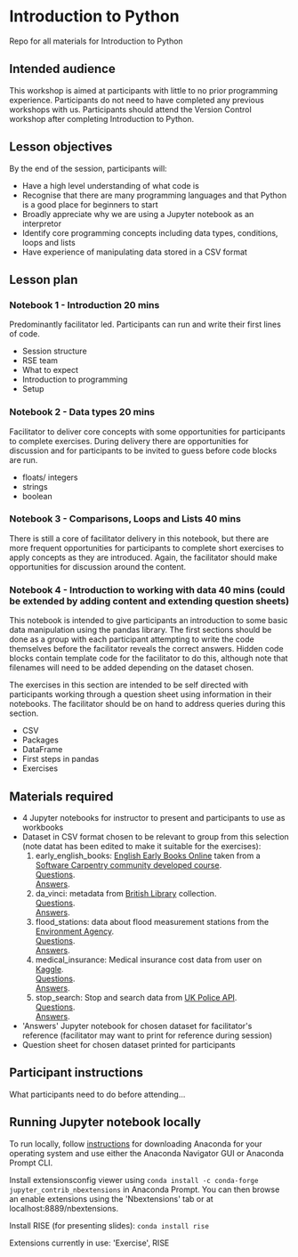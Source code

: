 # Introduction to Python
Repo for all materials for Introduction to Python

## Intended audience
This workshop is aimed at participants with little to no prior programming experience. Participants do not need to have completed any previous workshops with us. Participants should attend the Version Control workshop after completing Introduction to Python.

## Lesson objectives
By the end of the session, participants will:
- Have a high level understanding of what code is
- Recognise that there are many programming languages and that Python is a good place for beginners to start
- Broadly appreciate why we are using a Jupyter notebook as an interpretor
- Identify core programming concepts including data types, conditions, loops and lists
- Have experience of manipulating data stored in a CSV format

## Lesson plan
### Notebook 1 - Introduction 20 mins
Predominantly facilitator led. Participants can run and write their first lines of code.
* Session structure
* RSE team
* What to expect
* Introduction to programming
* Setup

### Notebook 2 - Data types 20 mins
Facilitator to deliver core concepts with some opportunities for participants to complete exercises. During delivery there are opportunities for discussion and for participants to be invited to guess before code blocks are run.
* floats/ integers
* strings
* boolean

### Notebook 3 - Comparisons, Loops and Lists 40 mins
There is still a core of facilitator delivery in this notebook, but there are more frequent opportunities for participants to complete short exercises to apply concepts as they are introduced. Again, the facilitator should make opportunities for discussion around the content.

### Notebook 4 - Introduction to working with data 40 mins (could be extended by adding content and extending question sheets)
This notebook is intended to give participants an introduction to some basic data manipulation using the pandas library. The first sections should be done as a group with each participant attempting to write the code themselves before the facilitator reveals the correct answers. Hidden code blocks contain template code for the facilitator to do this, although note that filenames will need to be added depending on the dataset chosen.

The exercises in this section are intended to be self directed with participants working through a question sheet using information in their notebooks. The facilitator should be on hand to address queries during this section.
* CSV
* Packages
* DataFrame
* First steps in pandas
* Exercises

## Materials required
* 4 Jupyter notebooks for instructor to present and participants to use as workbooks
* Dataset in CSV format chosen to be relevant to group from this selection (note datat has been edited to make it suitable for the exercises):
  1. early_english_books: [English Early Books Online](https://eebo.chadwyck.com/home) taken from a [Software Carpentry community developed course](https://carpentries-incubator.github.io/python-humanities-lesson/).  
  [Questions](./question_sheets/early_english_books_questions.md).   
  [Answers](./facilitator_docs/Answers_early_english_books.ipynb).  
  2. da_vinci: metadata from [British Library](https://www.bl.uk/collection-metadata/downloads) collection.  
  [Questions](./question_sheets/da_vinci_questions.md).   
  [Answers](./facilitator_docs/Answers_da_vinci.ipynb).  
  3. flood_stations: data about flood measurement stations from the [Environment Agency](https://environment.data.gov.uk/flood-monitoring/doc/reference#stations).   
  [Questions](./question_sheets/flood_stations.md).   
  [Answers](./facilitator_docs/Answers_flood_stations.ipynb).  
  4. medical_insurance: Medical insurance cost data from user on [Kaggle](https://www.kaggle.com/mirichoi0218/insurance).  
    [Questions](./question_sheets/medical_insurance_questions.md).   
  [Answers](./facilitator_docs/Answers_medical_insurance.ipynb).  
  5. stop_search: Stop and search data from [UK Police API](https://data.police.uk/docs/).  
    [Questions](./question_sheets/stop_search_questions.md).   
  [Answers](./facilitator_docs/Answers_stop_search.ipynb).  
* 'Answers' Jupyter notebook for chosen dataset for facilitator's reference (facilitator may want to print for reference during session)
* Question sheet for chosen dataset printed for participants


## Participant instructions
What participants need to do before attending...

## Running Jupyter notebook locally
To run locally, follow [instructions](https://docs.anaconda.com/anaconda/install/) for downloading Anaconda for your operating system and use either the Anaconda Navigator GUI or Anaconda Prompt CLI.

Install extensionsconfig viewer using `conda install -c conda-forge jupyter_contrib_nbextensions` in Anaconda Prompt. You can then browse an enable extensions using the 'Nbextensions' tab or at localhost:8889/nbextensions.

Install RISE (for presenting slides): `conda install rise`

Extensions currently in use: 'Exercise', RISE


